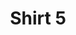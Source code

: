 ---
image: 'http://www.w3.org/2000/svg'
title: 'Shirt 5'
price: '$20.000'
size: ["L", "XL", "XXL"]
---